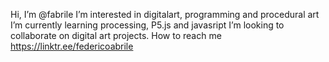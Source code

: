 Hi, I’m @fabrile
I’m interested in digitalart, programming and procedural art
I’m currently learning processing, P5.js and javasript
I’m looking to collaborate on digital art projects.
How to reach me https://linktr.ee/federicoabrile

<!---
fabrile/fabrile is a ✨ special ✨ repository because its `README.md` (this file) appears on your GitHub profile.
You can click the Preview link to take a look at your changes.
--->
